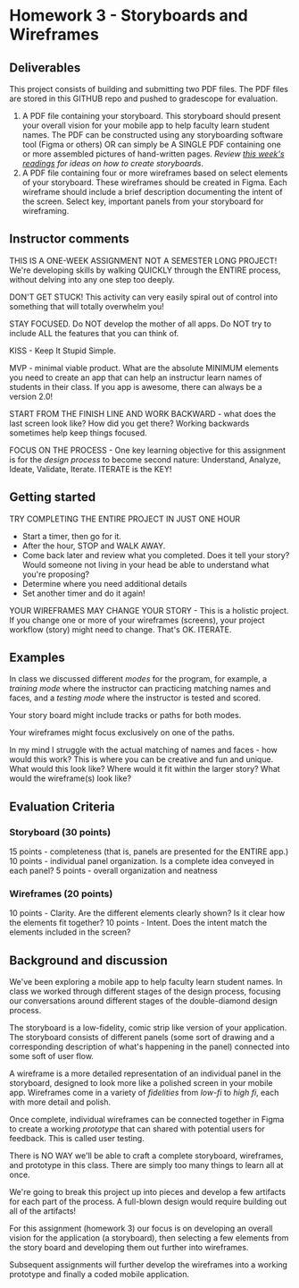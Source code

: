 # Homework 3 - Storyboards and Wireframes

## Deliverables

This project consists of building and submitting two PDF files. The PDF files are stored in this GITHUB repo and pushed to gradescope for evaluation.

1. A PDF file containing your storyboard. This storyboard should present your overall vision for your mobile app to help faculty learn student names. The PDF can be constructed using any storyboarding software tool (Figma or others) OR can simply be A SINGLE PDF containing one or more assembled pictures of hand-written pages. *Review [this week's readings](https://virginiacommonwealth.instructure.com/courses/74903/pages/week-3-readings?module_item_id=2521755) for ideas on how to create storyboards*.
1. A PDF file containing four or more wireframes based on select elements of your storyboard. These wireframes should be created in Figma. Each wireframe should include a brief description documenting the intent of the screen. Select key, important panels from your storyboard for wireframing.

## Instructor comments

THIS IS A ONE-WEEK ASSIGNMENT NOT A SEMESTER LONG PROJECT! We're developing skills by walking QUICKLY through the ENTIRE process, without delving into any one step too deeply.

DON'T GET STUCK! This activity can very easily spiral out of control into something that will totally overwhelm you!

STAY FOCUSED. Do NOT develop the mother of all apps. Do NOT try to include ALL the features that you can think of.

KISS - Keep It Stupid Simple.

MVP - minimal viable product. What are the absolute MINIMUM elements you need to create an app that can help an instructur learn names of students in their class. If you app is awesome, there can always be a version 2.0!

START FROM THE FINISH LINE AND WORK BACKWARD - what does the last screen look like? How did you get there? Working backwards sometimes help keep things focused.

FOCUS ON THE PROCESS - One key learning objective for this assignment is for the *design process* to become second nature: Understand, Analyze, Ideate, Validate, Iterate. ITERATE is the KEY!

## Getting started

TRY COMPLETING THE ENTIRE PROJECT IN JUST ONE HOUR

- Start a timer, then go for it.
- After the hour, STOP and WALK AWAY.
- Come back later and review what you completed. Does it tell your story? Would someone not living in your head be able to understand what you're proposing?
- Determine where you need additional details
- Set another timer and do it again!

YOUR WIREFRAMES MAY CHANGE YOUR STORY - This is a holistic project. If you change one or more of your wireframes (screens), your project workflow (story) might need to change. That's OK. ITERATE.

## Examples

In class we discussed different *modes* for the program, for example, a *training mode* where the instructor can practicing matching names and faces, and a *testing mode* where the instructor is tested and scored.

Your story board might include tracks or paths for both modes.

Your wireframes might focus exclusively on one of the paths.

In my mind I struggle with the actual matching of names and faces - how would this work?  This is where you can be creative and fun and unique. What would this look like? Where would it fit within the larger story? What would the wireframe(s) look like?

## Evaluation Criteria

### Storyboard (30 points)

15 points - completeness (that is, panels are presented for the ENTIRE app.)
10 points - individual panel organization. Is a complete idea conveyed in each panel?
5 points - overall organization and neatness

### Wireframes (20 points)

10 points - Clarity. Are the different elements clearly shown? Is it clear how the elements fit together?
10 points - Intent. Does the intent match the elements included in the screen?

## Background and discussion

We've been exploring a mobile app to help faculty learn student names. In class we worked through different stages of the design process, focusing our conversations around different stages of the double-diamond design process.

The storyboard is a low-fidelity, comic strip like version of your application. The storyboard consists of different panels (some sort of drawing and a corresponding description of what's happening in the panel) connected into some soft of user flow.

A wireframe is a more detailed representation of an individual panel in the storyboard, designed to look more like a polished screen in your mobile app. Wireframes come in a variety of *fidelities* from *low-fi* to *high fi*, each with more detail and polish.

Once complete, individual wireframes can be connected together in Figma to create a working *prototype* that can shared with potential users for feedback. This is called user testing.

There is NO WAY we'll be able to craft a complete storyboard, wireframes, and prototype in this class. There are simply too many things to learn all at once.

We're going to break this project up into pieces and develop a few artifacts for each part of the process. A full-blown design would require building out all of the artifacts!

For this assignment (homework 3) our focus is on developing an overall vision for the application (a storyboard), then selecting a few elements from the story board and developing them out further into wireframes.

Subsequent assignments will further develop the wireframes into a working prototype and finally a coded mobile application.

